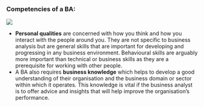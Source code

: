 ### Competencies of a BA:

<img src="https://busyanalyst.files.wordpress.com/2010/03/picture2.jpg"><img>

- **Personal qualities** are concerned with how you think and how you interact with the people around you. They are not specific to business analysis but are general skills that are important for developing and progressing in any business environment. Behavioural skills are arguably more important than technical or business skills as they are a prerequisite for working with other people.  
- A BA also requires **business knowledge** which helps to develop a good understanding of their organisation and the business domain or sector within which it operates. This knowledge is vital if the business analyst is to offer advice and insights that will help improve the organisation’s performance.  

